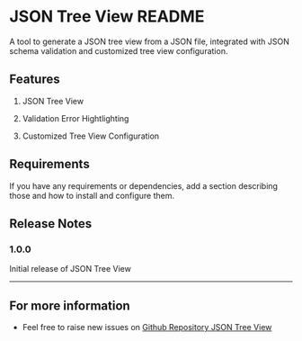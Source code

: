 # JSON Tree View README

A tool to generate a JSON tree view from a JSON file, integrated with JSON schema validation and customized tree view configuration.

## Features

1. JSON Tree View

2. Validation Error Hightlighting

3. Customized Tree View Configuration

## Requirements

If you have any requirements or dependencies, add a section describing those and how to install and configure them.

## Release Notes

### 1.0.0

Initial release of JSON Tree View

-----------------------------------------------------------------------------------------------------------

## For more information
* Feel free to raise new issues on [Github Repository JSON Tree View](https://github.com/ChaunceyKiwi/json-tree-view)
